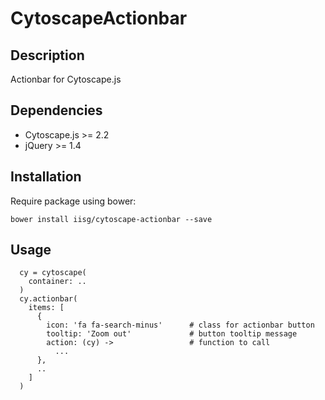# CytoscapeActionbar

## Description
Actionbar for Cytoscape.js

## Dependencies
 * Cytoscape.js >= 2.2
 * jQuery >= 1.4
 
## Installation
Require package using bower:

```
bower install iisg/cytoscape-actionbar --save
```

## Usage

```
  cy = cytoscape(
    container: ..
  )
  cy.actionbar(
    items: [
      {
        icon: 'fa fa-search-minus'      # class for actionbar button
        tooltip: 'Zoom out'             # button tooltip message
        action: (cy) ->                 # function to call
          ...
      },
      ..
    ]
  )
```
